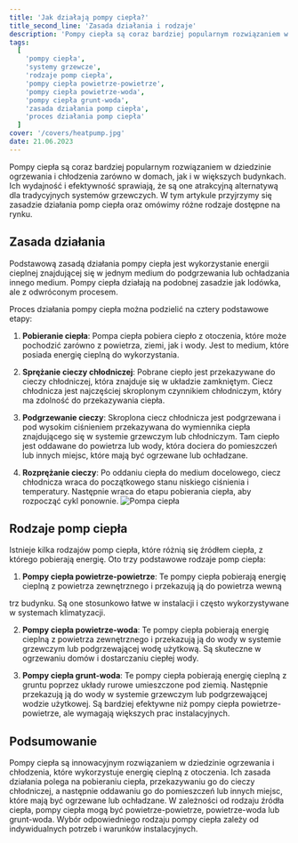 ```yaml
---
title: 'Jak działają pompy ciepła?'
title_second_line: 'Zasada działania i rodzaje'
description: 'Pompy ciepła są coraz bardziej popularnym rozwiązaniem w dziedzinie ogrzewania i chłodzenia zarówno w domach, jak i w większych budynkach. Ich wydajność i efektywność sprawiają, że są one atrakcyjną alternatywą dla tradycyjnych systemów grzewczych. W tym artykule przyjrzymy się zasadzie działania pomp ciepła oraz omówimy różne rodzaje dostępne na rynku.'
tags:
  [
    'pompy ciepła',
    'systemy grzewcze',
    'rodzaje pomp ciepła',
    'pompy ciepła powietrze-powietrze',
    'pompy ciepła powietrze-woda',
    'pompy ciepła grunt-woda',
    'zasada działania pomp ciepła',
    'proces działania pomp ciepła'
  ]
cover: '/covers/heatpump.jpg'
date: 21.06.2023
---
```


Pompy ciepła są coraz bardziej popularnym rozwiązaniem w dziedzinie ogrzewania i chłodzenia zarówno w domach, jak i w większych budynkach. Ich wydajność i efektywność sprawiają, że są one atrakcyjną alternatywą dla tradycyjnych systemów grzewczych. W tym artykule przyjrzymy się zasadzie działania pomp ciepła oraz omówimy różne rodzaje dostępne na rynku.

## Zasada działania

Podstawową zasadą działania pompy ciepła jest wykorzystanie energii cieplnej znajdującej się w jednym medium do podgrzewania lub ochładzania innego medium. Pompy ciepła działają na podobnej zasadzie jak lodówka, ale z odwróconym procesem.

Proces działania pompy ciepła można podzielić na cztery podstawowe etapy:

1. **Pobieranie ciepła**: Pompa ciepła pobiera ciepło z otoczenia, które może pochodzić zarówno z powietrza, ziemi, jak i wody. Jest to medium, które posiada energię cieplną do wykorzystania.

2. **Sprężanie cieczy chłodniczej**: Pobrane ciepło jest przekazywane do cieczy chłodniczej, która znajduje się w układzie zamkniętym. Ciecz chłodnicza jest najczęściej skroplonym czynnikiem chłodniczym, który ma zdolność do przekazywania ciepła.

3. **Podgrzewanie cieczy**: Skroplona ciecz chłodnicza jest podgrzewana i pod wysokim ciśnieniem przekazywana do wymiennika ciepła znajdującego się w systemie grzewczym lub chłodniczym. Tam ciepło jest oddawane do powietrza lub wody, która dociera do pomieszczeń lub innych miejsc, które mają być ogrzewane lub ochładzane.

4. **Rozprężanie cieczy**: Po oddaniu ciepła do medium docelowego, ciecz chłodnicza wraca do początkowego stanu niskiego ciśnienia i temperatury. Następnie wraca do etapu pobierania ciepła, aby rozpocząć cykl ponownie.
   ![Pompa ciepła](covers/heatpump.jpg)

## Rodzaje pomp ciepła

Istnieje kilka rodzajów pomp ciepła, które różnią się źródłem ciepła, z którego pobierają energię. Oto trzy podstawowe rodzaje pomp ciepła:

1. **Pompy ciepła powietrze-powietrze**: Te pompy ciepła pobierają energię cieplną z powietrza zewnętrznego i przekazują ją do powietrza wewną

trz budynku. Są one stosunkowo łatwe w instalacji i często wykorzystywane w systemach klimatyzacji.

2. **Pompy ciepła powietrze-woda**: Te pompy ciepła pobierają energię cieplną z powietrza zewnętrznego i przekazują ją do wody w systemie grzewczym lub podgrzewającej wodę użytkową. Są skuteczne w ogrzewaniu domów i dostarczaniu ciepłej wody.

3. **Pompy ciepła grunt-woda**: Te pompy ciepła pobierają energię cieplną z gruntu poprzez układy rurowe umieszczone pod ziemią. Następnie przekazują ją do wody w systemie grzewczym lub podgrzewającej wodzie użytkowej. Są bardziej efektywne niż pompy ciepła powietrze-powietrze, ale wymagają większych prac instalacyjnych.

## Podsumowanie

Pompy ciepła są innowacyjnym rozwiązaniem w dziedzinie ogrzewania i chłodzenia, które wykorzystuje energię cieplną z otoczenia. Ich zasada działania polega na pobieraniu ciepła, przekazywaniu go do cieczy chłodniczej, a następnie oddawaniu go do pomieszczeń lub innych miejsc, które mają być ogrzewane lub ochładzane. W zależności od rodzaju źródła ciepła, pompy ciepła mogą być powietrze-powietrze, powietrze-woda lub grunt-woda. Wybór odpowiedniego rodzaju pompy ciepła zależy od indywidualnych potrzeb i warunków instalacyjnych.
